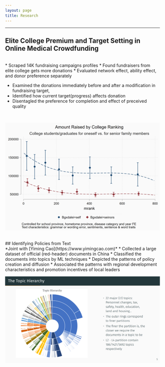 ```yaml
---
layout: page
title: Research
---
```


___

## Elite College Premium and Target Setting in Online Medical Crowdfunding 
 
<br>
* Scraped 14K fundraising campaigns profiles 
* Found fundraisers from elite college gets more donations
* Evaluated network effect, ability effect, and donor preference separately

* Examined the donations immediately before and after a modification in fundraising target, 
* Identified how current target(progress) affects donation
* Disentagled the preference for completion and effect of preceived quality
<br> 

![Better University, Better Outcomes](/assets/byguanxi_wcontrol.png)

<br>
## Identifying Policies from Text 
 
<br>
*Joint with [Yiming Cao](https://www.yimingcao.com)*  
* Collected a large dataset of official (red-header) documents in China
* Classified the documents into topics by ML techniques
* Depicted the patterns of policy creation and diffusion
* Associated the patterns with regional development characteristics and promotion incentives of local leaders
<br> 

![Topic Hierarchy by BERT](/assets/the_topic_hierarchy.png)

<br>





